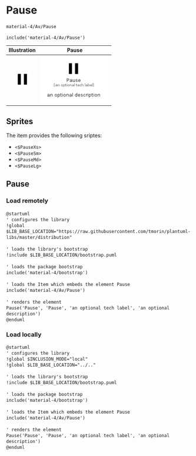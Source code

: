 # Pause


```text
material-4/Av/Pause
```

```text
include('material-4/Av/Pause')
```



| Illustration | Pause |
| :---: | :---: |
| ![illustration for Illustration](../../material-4/Av/Pause.png) | ![illustration for Pause](../../material-4/Av/Pause.Local.png) |



## Sprites
The item provides the following sriptes:

- `<$PauseXs>`
- `<$PauseSm>`
- `<$PauseMd>`
- `<$PauseLg>`





## Pause

### Load remotely
```plantuml
@startuml
' configures the library
!global $LIB_BASE_LOCATION="https://raw.githubusercontent.com/tmorin/plantuml-libs/master/distribution"

' loads the library's bootstrap
!include $LIB_BASE_LOCATION/bootstrap.puml

' loads the package bootstrap
include('material-4/bootstrap')

' loads the Item which embeds the element Pause
include('material-4/Av/Pause')

' renders the element
Pause('Pause', 'Pause', 'an optional tech label', 'an optional description')
@enduml
```

### Load locally
```plantuml
@startuml
' configures the library
!global $INCLUSION_MODE="local"
!global $LIB_BASE_LOCATION="../.."

' loads the library's bootstrap
!include $LIB_BASE_LOCATION/bootstrap.puml

' loads the package bootstrap
include('material-4/bootstrap')

' loads the Item which embeds the element Pause
include('material-4/Av/Pause')

' renders the element
Pause('Pause', 'Pause', 'an optional tech label', 'an optional description')
@enduml
```


